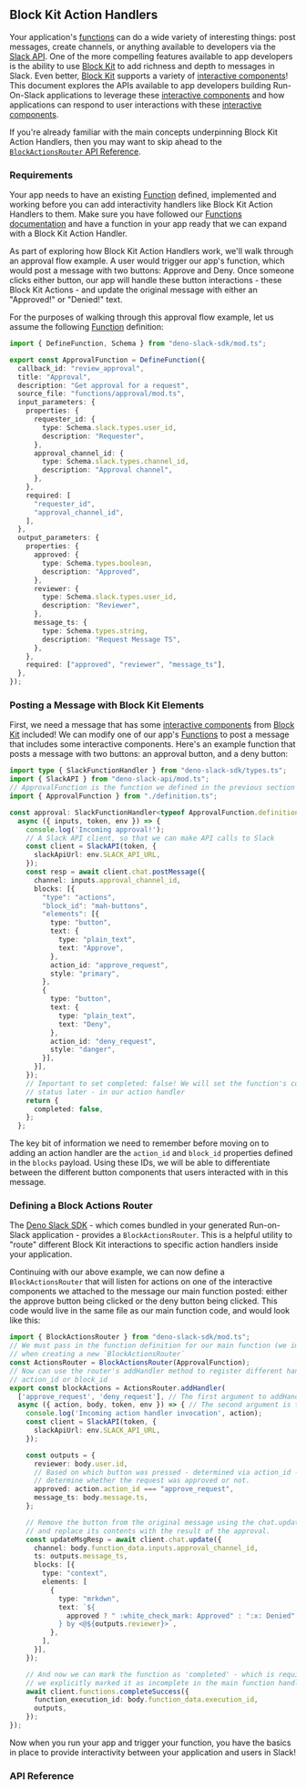 ## Block Kit Action Handlers

Your application's [functions][functions] can do a wide variety of interesting
things: post messages, create channels, or anything available to developers via
the [Slack API][api]. One of the more compelling features available to app developers
is the ability to use [Block Kit][block-kit] to add richness and depth to messages
in Slack. Even better, [Block Kit][block-kit] supports a variety of [interactive components][interactivity]!
This document explores the APIs available to app developers building Run-On-Slack applications
to leverage these [interactive components][interactivity] and how applications can respond to user interactions
with these [interactive components][interactivity].

If you're already familiar with the main concepts underpinning Block Kit Action Handlers,
then you may want to skip ahead to the [`BlockActionsRouter` API Reference](#api-reference).

### Requirements

Your app needs to have an existing [Function][functions] defined, implemented and working
before you can add interactivity handlers like Block Kit Action Handlers to them.
Make sure you have followed our [Functions documentation][functions] and have a
function in your app ready that we can expand with a Block Kit Action Handler.

As part of exploring how Block Kit Action Handlers work, we'll walk through an
approval flow example. A user would trigger our app's function, which would post
a message with two buttons: Approve and Deny. Once someone clicks either button,
our app will handle these button interactions - these Block Kit Actions - and
update the original message with either an "Approved!" or "Denied!" text.

For the purposes of walking through this approval flow example, let us assume the
following [Function][functions] definition:

```typescript
import { DefineFunction, Schema } from "deno-slack-sdk/mod.ts";

export const ApprovalFunction = DefineFunction({
  callback_id: "review_approval",
  title: "Approval",
  description: "Get approval for a request",
  source_file: "functions/approval/mod.ts",
  input_parameters: {
    properties: {
      requester_id: {
        type: Schema.slack.types.user_id,
        description: "Requester",
      },
      approval_channel_id: {
        type: Schema.slack.types.channel_id,
        description: "Approval channel",
      },
    },
    required: [
      "requester_id",
      "approval_channel_id",
    ],
  },
  output_parameters: {
    properties: {
      approved: {
        type: Schema.types.boolean,
        description: "Approved",
      },
      reviewer: {
        type: Schema.slack.types.user_id,
        description: "Reviewer",
      },
      message_ts: {
        type: Schema.types.string,
        description: "Request Message TS",
      },
    },
    required: ["approved", "reviewer", "message_ts"],
  },
});
```

### Posting a Message with Block Kit Elements

First, we need a message that has some [interactive components][interactivity]
from [Block Kit][block-kit] included! We can modify one of our app's [Functions][functions]
to post a message that includes some interactive components. Here's an example function
that posts a message with two buttons: an approval button, and a deny button:

```typescript
import type { SlackFunctionHandler } from "deno-slack-sdk/types.ts";
import { SlackAPI } from "deno-slack-api/mod.ts";
// ApprovalFunction is the function we defined in the previous section
import { ApprovalFunction } from "./definition.ts";

const approval: SlackFunctionHandler<typeof ApprovalFunction.definition> =
  async ({ inputs, token, env }) => {
    console.log('Incoming approval!');
    // A Slack API client, so that we can make API calls to Slack
    const client = SlackAPI(token, {
      slackApiUrl: env.SLACK_API_URL,
    });
    const resp = await client.chat.postMessage({
      channel: inputs.approval_channel_id,
      blocks: [{
        "type": "actions",
        "block_id": "mah-buttons",
        "elements": [{
          type: "button",
          text: {
            type: "plain_text",
            text: "Approve",
          },
          action_id: "approve_request",
          style: "primary",
        },
        {
          type: "button",
          text: {
            type: "plain_text",
            text: "Deny",
          },
          action_id: "deny_request",
          style: "danger",
        }],
      }],
    });
    // Important to set completed: false! We will set the function's complete
    // status later - in our action handler
    return {
      completed: false,
    };
  };
```

The key bit of information we need to remember before moving on to adding an
action handler are the `action_id` and `block_id` properties defined in the `blocks`
payload. Using these IDs, we will be able to differentiate between the different
button components that users interacted with in this message.

### Defining a Block Actions Router

The [Deno Slack SDK][sdk] - which comes bundled in your generated Run-on-Slack
application - provides a `BlockActionsRouter`. This is a helpful utility to "route"
different Block Kit interactions to specific action handlers inside your application.

Continuing with our above example, we can now define a `BlockActionsRouter` that
will listen for actions on one of the interactive components we attached to the
message our main function posted: either the approve button being clicked or the
deny button being clicked. This code would live in the same file as our main function
code, and would look like this:

```typescript
import { BlockActionsRouter } from "deno-slack-sdk/mod.ts";
// We must pass in the function definition for our main function (we imported this in the earlier example code)
// when creating a new `BlockActionsRouter`
const ActionsRouter = BlockActionsRouter(ApprovalFunction);
// Now can use the router's addHandler method to register different handlers based on action properties like
// action_id or block_id
export const blockActions = ActionsRouter.addHandler(
  ['approve_request', 'deny_request'], // The first argument to addHandler can accept an array of action_id strings
  async ({ action, body, token, env }) => { // The second argument is the handler function itself
    console.log('Incoming action handler invocation', action);
    const client = SlackAPI(token, {
      slackApiUrl: env.SLACK_API_URL,
    });

    const outputs = {
      reviewer: body.user.id,
      // Based on which button was pressed - determined via action_id - we can
      // determine whether the request was approved or not.
      approved: action.action_id === "approve_request",
      message_ts: body.message.ts,
    };

    // Remove the button from the original message using the chat.update API
    // and replace its contents with the result of the approval.
    const updateMsgResp = await client.chat.update({
      channel: body.function_data.inputs.approval_channel_id,
      ts: outputs.message_ts,
      blocks: [{
        type: "context",
        elements: [
          {
            type: "mrkdwn",
            text: `${
              approved ? " :white_check_mark: Approved" : ":x: Denied"
            } by <@${outputs.reviewer}>`,
          },
        ],
      }],
    });

    // And now we can mark the function as 'completed' - which is required as
    // we explicitly marked it as incomplete in the main function handler.
    await client.functions.completeSuccess({
      function_execution_id: body.function_data.execution_id,
      outputs,
    });
});
```

Now when you run your app and trigger your function, you have the basics in place
to provide interactivity between your application and users in Slack!

### API Reference

[functions]: ./functions.md
[api]: https://api.slack.com/methods
[block-kit]: https://api.slack.com/block-kit
[interactivity]: https://api.slack.com/block-kit/interactivity
[sdk]: https://github.com/slackapi/deno-slack-sdk
